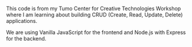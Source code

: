 This code is from my Tumo Center for Creative Technologies Workshop where I am learning about building CRUD (Create, Read, Update, Delete) applications. 

We are using Vanilla JavaScript for the frontend and Node.js with Express for the backend.
